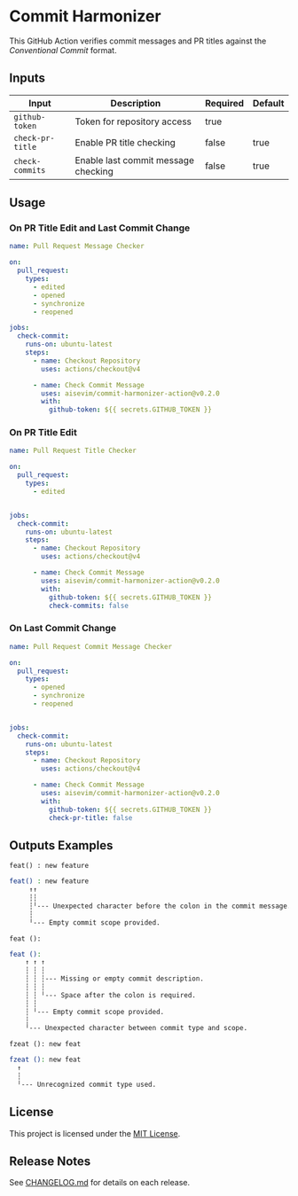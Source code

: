 # Commit Harmonizer

This GitHub Action verifies commit messages and PR titles against the *Conventional Commit* format.

## Inputs

| Input           | Description                                   | Required | Default |
| --------------- | --------------------------------------------  | -------- | ------- |
| `github-token`  | Token for repository access                   | true     |         |
| `check-pr-title`  | Enable PR title checking                      | false    | true    |
| `check-commits`   | Enable last commit message checking           | false    | true    |

## Usage

### On PR Title Edit and Last Commit Change

```yaml
name: Pull Request Message Checker

on:
  pull_request:
    types:
      - edited
      - opened
      - synchronize
      - reopened

jobs:
  check-commit:
    runs-on: ubuntu-latest
    steps:
      - name: Checkout Repository
        uses: actions/checkout@v4

      - name: Check Commit Message
        uses: aisevim/commit-harmonizer-action@v0.2.0
        with:
          github-token: ${{ secrets.GITHUB_TOKEN }}
```

### On PR Title Edit

```yaml
name: Pull Request Title Checker

on:
  pull_request:
    types:
      - edited


jobs:
  check-commit:
    runs-on: ubuntu-latest
    steps:
      - name: Checkout Repository
        uses: actions/checkout@v4

      - name: Check Commit Message
        uses: aisevim/commit-harmonizer-action@v0.2.0
        with:
          github-token: ${{ secrets.GITHUB_TOKEN }}
          check-commits: false
```

### On Last Commit Change

```yaml
name: Pull Request Commit Message Checker

on:
  pull_request:
    types:
      - opened
      - synchronize
      - reopened


jobs:
  check-commit:
    runs-on: ubuntu-latest
    steps:
      - name: Checkout Repository
        uses: actions/checkout@v4

      - name: Check Commit Message
        uses: aisevim/commit-harmonizer-action@v0.2.0
        with:
          github-token: ${{ secrets.GITHUB_TOKEN }}
          check-pr-title: false
```

## Outputs Examples

`feat() : new feature`
```sh
feat() : new feature
     ↑↑
     ┆┆
     ┆╵--- Unexpected character before the colon in the commit message.
     ┆
     ╵--- Empty commit scope provided.
```

`feat ():`
```sh
feat ():
    ↑ ↑ ↑
    ┆ ┆ ┆
    ┆ ┆ ┆--- Missing or empty commit description.
    ┆ ┆ ┆
    ┆ ┆ ╵--- Space after the colon is required.
    ┆ ┆
    ┆ ╵--- Empty commit scope provided.
    ┆
    ╵--- Unexpected character between commit type and scope.
```

`fzeat (): new feat`
```sh
fzeat (): new feat
  ↑
  ┆
  ╵--- Unrecognized commit type used.
```

## License

This project is licensed under the [MIT License](LICENSE).


## Release Notes

See [CHANGELOG.md](CHANGELOG.md) for details on each release.